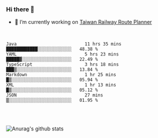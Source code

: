 ### Hi there 👋

- 🔭 I’m currently working on [Taiwan Railway Route Planner](https://github.com/Taiwan-Railway-Route-Planner)

<br/>

<!--START_SECTION:waka-->

```text
Java                          11 hrs 35 mins  ████████████░░░░░░░░░░░░░   48.38 %
YAML                          5 hrs 23 mins   █████▓░░░░░░░░░░░░░░░░░░░   22.49 %
TypeScript                    3 hrs 18 mins   ███▒░░░░░░░░░░░░░░░░░░░░░   13.84 %
Markdown                      1 hr 25 mins    █▒░░░░░░░░░░░░░░░░░░░░░░░   05.94 %
XML                           1 hr 13 mins    █▒░░░░░░░░░░░░░░░░░░░░░░░   05.12 %
JSON                          27 mins         ▒░░░░░░░░░░░░░░░░░░░░░░░░   01.95 %
```

<!--END_SECTION:waka-->

<br/>
<br/>

![Anurag's github stats](https://github-readme-stats.vercel.app/api?username=DepickereSven&show_icons=true&theme=tokyonight)



<!--
**DepickereSven/DepickereSven** is a ✨ _special_ ✨ repository because its `README.md` (this file) appears on your GitHub profile.

Here are some ideas to get you started:

- 🔭 I’m currently working on ...
- 🌱 I’m currently learning ...
- 👯 I’m looking to collaborate on ...
- 🤔 I’m looking for help with ...
- 💬 Ask me about ...
- 📫 How to reach me: ...
- 😄 Pronouns: ...
- ⚡ Fun fact: ...
-->
